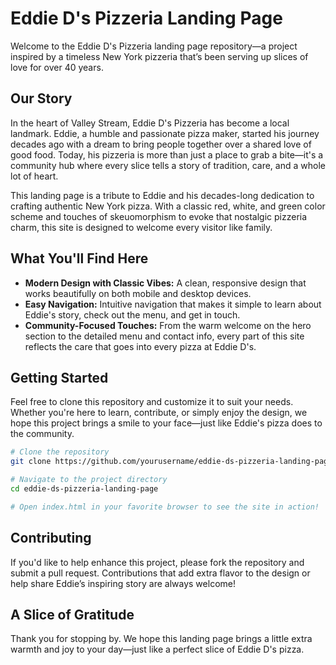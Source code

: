 # Eddie D's Pizzeria Landing Page

Welcome to the Eddie D's Pizzeria landing page repository—a project inspired by a timeless New York pizzeria that’s been serving up slices of love for over 40 years.

## Our Story

In the heart of Valley Stream, Eddie D's Pizzeria has become a local landmark. Eddie, a humble and passionate pizza maker, started his journey decades ago with a dream to bring people together over a shared love of good food. Today, his pizzeria is more than just a place to grab a bite—it's a community hub where every slice tells a story of tradition, care, and a whole lot of heart.

This landing page is a tribute to Eddie and his decades-long dedication to crafting authentic New York pizza. With a classic red, white, and green color scheme and touches of skeuomorphism to evoke that nostalgic pizzeria charm, this site is designed to welcome every visitor like family.

## What You'll Find Here

- **Modern Design with Classic Vibes:** A clean, responsive design that works beautifully on both mobile and desktop devices.
- **Easy Navigation:** Intuitive navigation that makes it simple to learn about Eddie's story, check out the menu, and get in touch.
- **Community-Focused Touches:** From the warm welcome on the hero section to the detailed menu and contact info, every part of this site reflects the care that goes into every pizza at Eddie D's.

## Getting Started

Feel free to clone this repository and customize it to suit your needs. Whether you're here to learn, contribute, or simply enjoy the design, we hope this project brings a smile to your face—just like Eddie's pizza does to the community.

```bash
# Clone the repository
git clone https://github.com/yourusername/eddie-ds-pizzeria-landing-page.git

# Navigate to the project directory
cd eddie-ds-pizzeria-landing-page

# Open index.html in your favorite browser to see the site in action!
```

## Contributing

If you'd like to help enhance this project, please fork the repository and submit a pull request. Contributions that add extra flavor to the design or help share Eddie’s inspiring story are always welcome!

## A Slice of Gratitude

Thank you for stopping by. We hope this landing page brings a little extra warmth and joy to your day—just like a perfect slice of Eddie D's pizza.


